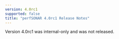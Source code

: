 ```yaml
---
version: 4.0rc1
supported: false
title: "perfSONAR 4.0rc1 Release Notes"
---
```


<p>Version 4.0rc1 was internal-only and was not released.</p>
